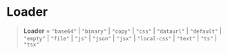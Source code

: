 # Loader

> **Loader** = `"base64"` \| `"binary"` \| `"copy"` \| `"css"` \| `"dataurl"` \| `"default"` \| `"empty"` \| `"file"` \| `"js"` \| `"json"` \| `"jsx"` \| `"local-css"` \| `"text"` \| `"ts"` \| `"tsx"`

